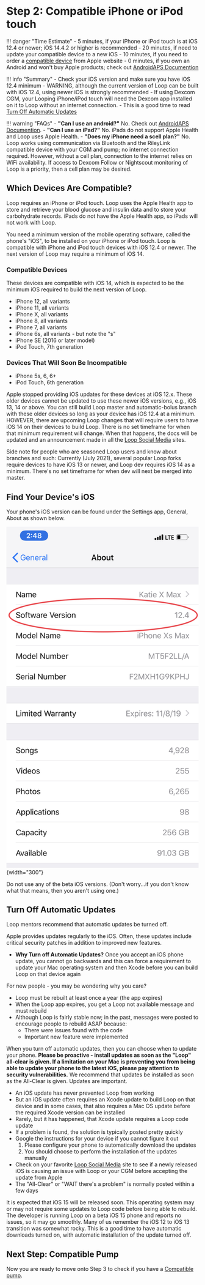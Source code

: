 # Step 2: Compatible iPhone or iPod touch

!!! danger "Time Estimate"
    - 5 minutes, if your iPhone or iPod touch is at iOS 12.4 or newer; iOS 14.4.2 or higher is recommended
    - 20 minutes, if need to update your compatible device to a new iOS
    - 10 minutes, if you need to order a [compatible device](step2.md#compatible-devices) from Apple website
    - 0 minutes, if you own an Android and won't buy Apple products; check out [AndroidAPS Documention](https://androidaps.readthedocs.io/en/latest/)

!!! info "Summary"
    - Check your iOS version and make sure you have iOS 12.4 minimum
    - WARNING, although the current version of Loop can be built with iOS 12.4, using newer iOS is strongly recommended
    - If using Dexcom CGM, your Looping iPhone/iPod touch will need the Dexcom app installed on it to Loop without an internet connection.
    - This is a good time to read [Turn Off Automatic Updates](#turn-off-automatic-updates)

!!! warning "FAQs"
    - **"Can I use an android?"** No. Check out [AndroidAPS Documention](https://androidaps.readthedocs.io/en/latest/).
    - **"Can I use an iPad?"** No. iPads do not support Apple Health and Loop uses Apple Health.
    - **"Does my iPhone need a scell plan?"** No. Loop works using communication via Bluetooth and the RileyLink compatible device with your CGM and pump; no internet connection required. However, without a cell plan, connection to the internet relies on WiFi availability. If access to Dexcom Follow or Nightscout monitoring of Loop is a priority, then a cell plan may be desired.  


## Which Devices Are Compatible?

Loop requires an iPhone or iPod touch. Loop uses the Apple Health app to store and retrieve your blood glucose and insulin data and to store your carbohydrate records. iPads do not have the Apple Health app, so iPads will not work with Loop.

You need a minimum version of the mobile operating software, called the phone's "iOS", to be installed on your iPhone or iPod touch. Loop is compatible with iPhone and iPod touch devices with iOS 12.4 or newer. The next version of Loop may require a minimum of iOS 14.

### Compatible Devices

These devices are compatible with iOS 14, which is expected to be the minimum iOS required to build the next version of Loop.

- iPhone 12, all variants
- iPhone 11, all variants
- iPhone X, all variants
- iPhone 8, all variants
- iPhone 7, all variants
- iPhone 6s, all variants - but note the "s"
- iPhone SE (2016 or later model)
- iPod Touch, 7th generation

### Devices That Will Soon Be Incompatible

- iPhone 5s, 6, 6+
- iPod Touch, 6th generation

Apple stopped providing iOS updates for these devices at iOS 12.x. These older devices cannot be updated to use these newer iOS versions, e.g., iOS 13, 14 or above. You can still build Loop master and automatic-bolus branch with these older devices so long as your device has iOS 12.4 at a minimum. HOWEVER, there are upcoming Loop changes that will require users to have iOS 14 on their devices to build Loop. There is no set timeframe for when that minimum requirement will change.  When that happens, the docs will be updated and an announcement made in all the [Loop Social Media](../index.md#stay-in-the-loop) sites.

Side note for people who are seasoned Loop users and know about branches and such: Currently (July 2021), several popular Loop forks require devices to have iOS 13 or newer, and Loop dev requires iOS 14 as a minimum. There's no set timeframe for when dev will next be merged into master.

## Find Your Device's iOS

Your phone's iOS version can be found under the Settings app, General, About as shown below.

![img/ios.jpg](img/ios.jpg){width="300"}

Do not use any of the beta iOS versions. (Don't worry...if you don't know what that means, then you aren't using one.)


## Turn Off Automatic Updates

Loop mentors recommend that automatic updates be turned off.

Apple provides updates regularly to the iOS.  Often, these updates include critical security patches in addition to improved new features.

* **Why Turn off Automatic Updates?** Once you accept an iOS phone update, you cannot go backwards and this can force a requirement to update your Mac operating system and then Xcode before you can build Loop on that device again

For new people - you may be wondering why you care?

  * Loop must be rebuilt at least once a year (the app expires)
  * When the Loop app expires, you get a Loop not available message and must rebuild
  * Although Loop is fairly stable now; in the past, messages were posted to encourage people to rebuild ASAP because:
      * There were issues found with the code
      * Important new feature were implemented

When you turn off automatic updates, then you can choose when to update your phone. **Please be proactive - install updates as soon as the "Loop" all-clear is given. If a limitation on your Mac is preventing you from being able to update your phone to the latest iOS, please pay attention to security vulnerabilities.** We recommend that updates be installed as soon as the All-Clear is given.  Updates are important.

- An iOS update has never prevented Loop from working
- But an iOS update often requires an Xcode update to build Loop on that device and in some cases, that also requires a Mac OS update before the required Xcode version can be installed
- Rarely, but it has happened, that Xcode update requires a Loop code update
- If a problem is found, the solution is typically posted pretty quickly
- Google the instructions for your device if you cannot figure it out
    1. Please configure your phone to automatically download the updates
    1. You should choose to perform the installation of the updates manually
- Check on your favorite [Loop Social Media](../index.md#stay-in-the-loop) site to see if a newly released iOS is causing an issue with Loop or your CGM before accepting the update from Apple
- The "All-Clear" or "WAIT there's a problem" is normally posted within a few days

It is expected that iOS 15 will be released soon. This operating system may or may not require some updates to Loop code before being able to rebuild. The developer is running Loop on a beta iOS 15 phone and reports no issues, so it may go smoothly. Many of us remember the iOS 12 to iOS 13 transition was somewhat rocky.  This is a good time to have automatic downloads turned on, with automatic installation of the update turned off.

## Next Step: Compatible Pump

Now you are ready to move onto Step 3 to check if you have a [Compatible pump](step3.md).
